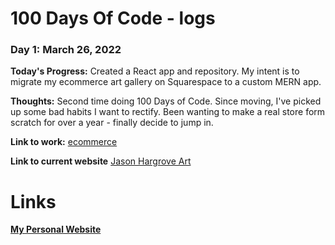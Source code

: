 # 100 Days Of Code - logs

### Day 1: March 26, 2022

**Today's Progress:** Created a React app and repository. My intent is to migrate my ecommerce art gallery on Squarespace to a custom MERN app.

**Thoughts:** Second time doing 100 Days of Code. Since moving, I've picked up some bad habits I want to rectify. Been wanting to make a real store form scratch for over a year - finally decide to jump in.

**Link to work:** [ecommerce](https://github.com/Jason-Hargrove/ecommerce.git)

**Link to current website** [Jason Hargrove Art](http://www.jasonhargroveart.com/)

# Links

[__My Personal Website__](http://www.jasonhargroveart.com/)